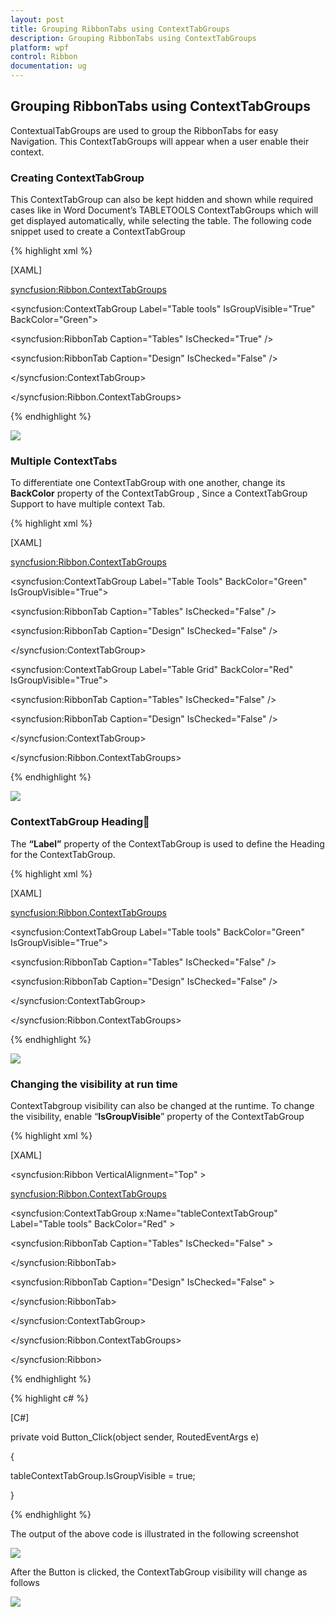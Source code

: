 ```yaml
---
layout: post
title: Grouping RibbonTabs using ContextTabGroups
description: Grouping RibbonTabs using ContextTabGroups
platform: wpf
control: Ribbon
documentation: ug
---
```

## Grouping RibbonTabs using ContextTabGroups

ContextualTabGroups are used to group the RibbonTabs for easy Navigation. This ContextTabGroups will appear when a user enable their context. 

### Creating ContextTabGroup 


This ContextTabGroup can also be kept hidden and shown while required cases like in Word Document’s TABLETOOLS ContextTabGroups which will get displayed automatically, while selecting the table.  The following code snippet used to create a ContextTabGroup

{% highlight xml %}

[XAML]

<syncfusion:Ribbon.ContextTabGroups>

<syncfusion:ContextTabGroup Label="Table tools" IsGroupVisible="True" BackColor="Green">

<syncfusion:RibbonTab Caption="Tables" IsChecked="True" />

<syncfusion:RibbonTab Caption="Design" IsChecked="False" />

</syncfusion:ContextTabGroup>

</syncfusion:Ribbon.ContextTabGroups>



{% endhighlight %}

![](GroupingRibbonTabsusingContextTabGroups_images/GroupingRibbonTabsusingContextTabGroups_img1.jpeg)


### Multiple ContextTabs

To differentiate one ContextTabGroup with one another, change its **BackColor** property of the ContextTabGroup , Since a ContextTabGroup Support to have multiple context Tab.

{% highlight xml %}

[XAML]

<syncfusion:Ribbon.ContextTabGroups>

<syncfusion:ContextTabGroup Label="Table Tools" BackColor="Green" IsGroupVisible="True">

<syncfusion:RibbonTab Caption="Tables" IsChecked="False" />

<syncfusion:RibbonTab Caption="Design" IsChecked="False" />

</syncfusion:ContextTabGroup>

<syncfusion:ContextTabGroup Label="Table Grid" BackColor="Red" IsGroupVisible="True">

<syncfusion:RibbonTab Caption="Tables" IsChecked="False" />

<syncfusion:RibbonTab Caption="Design" IsChecked="False" />

</syncfusion:ContextTabGroup>

</syncfusion:Ribbon.ContextTabGroups>



{% endhighlight %}

![](GroupingRibbonTabsusingContextTabGroups_images/GroupingRibbonTabsusingContextTabGroups_img2.jpeg)


### ContextTabGroup Heading

The **“**Label**”** property of the ContextTabGroup is used to define the Heading for the ContextTabGroup. 

{% highlight xml %}

[XAML]

<syncfusion:Ribbon.ContextTabGroups>

<syncfusion:ContextTabGroup Label="Table tools" BackColor="Green" IsGroupVisible="True">

<syncfusion:RibbonTab Caption="Tables" IsChecked="False" />

<syncfusion:RibbonTab Caption="Design" IsChecked="False" />

</syncfusion:ContextTabGroup>

</syncfusion:Ribbon.ContextTabGroups>



{% endhighlight %}

![](GroupingRibbonTabsusingContextTabGroups_images/GroupingRibbonTabsusingContextTabGroups_img3.jpeg)




### Changing the visibility at run time

ContextTabgroup visibility can also be changed at the runtime. To change the visibility, enable “**IsGroupVisible**” property of the ContextTabGroup

{% highlight xml %}

[XAML]

<syncfusion:Ribbon  VerticalAlignment="Top" >

<syncfusion:Ribbon.ContextTabGroups>

<syncfusion:ContextTabGroup x:Name="tableContextTabGroup" Label="Table tools" BackColor="Red"  >

<syncfusion:RibbonTab Caption="Tables" IsChecked="False" >

</syncfusion:RibbonTab>

<syncfusion:RibbonTab Caption="Design" IsChecked="False" >

</syncfusion:RibbonTab>

</syncfusion:ContextTabGroup>

</syncfusion:Ribbon.ContextTabGroups>

</syncfusion:Ribbon>


{% endhighlight %}

{% highlight c# %}

[C#]

private void Button_Click(object sender, RoutedEventArgs e)

{

tableContextTabGroup.IsGroupVisible = true;

}



{% endhighlight %}

The output of the above code is illustrated in the following screenshot

![](GroupingRibbonTabsusingContextTabGroups_images/GroupingRibbonTabsusingContextTabGroups_img4.jpeg)


After the Button is clicked, the ContextTabGroup visibility will change as follows

![](GroupingRibbonTabsusingContextTabGroups_images/GroupingRibbonTabsusingContextTabGroups_img5.jpeg)


